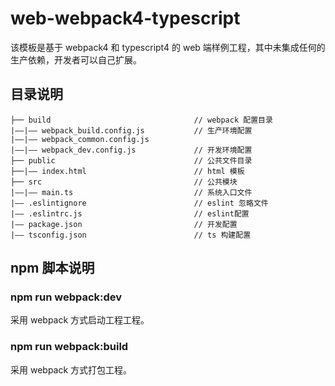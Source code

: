 # web-webpack4-typescript

该模板是基于 webpack4 和 typescript4 的 web 端样例工程，其中未集成任何的生产依赖，开发者可以自己扩展。
 
## 目录说明


```
├── build                                // webpack 配置目录
|——|—— webpack_build.config.js           // 生产环境配置
|——|—— webpack_common.config.js
|——|—— webpack_dev.config.js             // 开发环境配置 
├── public                               // 公共文件目录
├──|—— index.html                        // html 模板
├── src                                  // 公共模块
|——|—— main.ts                           // 系统入口文件
|—— .eslintignore                        // eslint 忽略文件
|—— .eslintrc.js                         // eslint配置
|—— package.json                         // 开发配置
|—— tsconfig.json                        // ts 构建配置

```
## npm 脚本说明

### npm run webpack:dev

采用 webpack 方式启动工程工程。

### npm run webpack:build

采用 webpack 方式打包工程。


